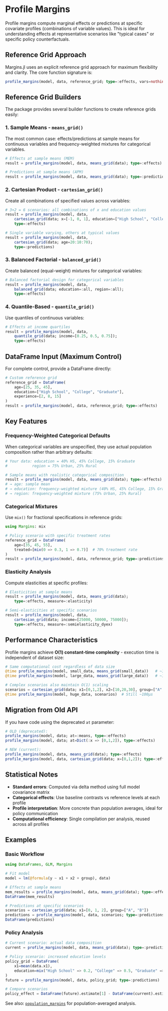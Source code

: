 # Profile Margins

Profile margins compute marginal effects or predictions at specific covariate profiles (combinations of variable values). This is ideal for understanding effects at representative scenarios like "typical cases" or specific policy counterfactuals.

## Reference Grid Approach

Margins.jl uses an explicit reference grid approach for maximum flexibility and clarity. The core function signature is:

```julia
profile_margins(model, data, reference_grid; type=:effects, vars=nothing, ...)
```

## Reference Grid Builders

The package provides several builder functions to create reference grids easily:

### 1. Sample Means - `means_grid()`

The most common case: effects/predictions at sample means for continuous variables and frequency-weighted mixtures for categorical variables.

```julia
# Effects at sample means (MEM)
result = profile_margins(model, data, means_grid(data); type=:effects)

# Predictions at sample means (APM)
result = profile_margins(model, data, means_grid(data); type=:predictions)
```

### 2. Cartesian Product - `cartesian_grid()`

Create all combinations of specified values across variables:

```julia
# 3×2 = 6 scenarios: all combinations of x and education values
result = profile_margins(model, data, 
    cartesian_grid(data; x=[-1, 0, 1], education=["High School", "College"]); 
    type=:effects)

# Single variable varying, others at typical values
result = profile_margins(model, data,
    cartesian_grid(data; age=20:10:70); 
    type=:predictions)
```

### 3. Balanced Factorial - `balanced_grid()`

Create balanced (equal-weight) mixtures for categorical variables:

```julia
# Balanced factorial design for categorical variables
result = profile_margins(model, data,
    balanced_grid(data; education=:all, region=:all); 
    type=:effects)
```

### 4. Quantile-Based - `quantile_grid()`

Use quantiles of continuous variables:

```julia
# Effects at income quartiles
result = profile_margins(model, data,
    quantile_grid(data; income=[0.25, 0.5, 0.75]); 
    type=:effects)
```

## DataFrame Input (Maximum Control)

For complete control, provide a DataFrame directly:

```julia
# Custom reference grid
reference_grid = DataFrame(
    age=[25, 35, 45], 
    education=["High School", "College", "Graduate"],
    experience=[2, 8, 15]
)
result = profile_margins(model, data, reference_grid; type=:effects)
```

## Key Features

### Frequency-Weighted Categorical Defaults

When categorical variables are unspecified, they use actual population composition rather than arbitrary defaults:

```julia
# Your data: education = 40% HS, 45% College, 15% Graduate
#           region = 75% Urban, 25% Rural

# Sample means with realistic categorical composition
result = profile_margins(model, data, means_grid(data); type=:effects)
# → age: sample mean
# → education: frequency-weighted mixture (40% HS, 45% College, 15% Graduate)  
# → region: frequency-weighted mixture (75% Urban, 25% Rural)
```

### Categorical Mixtures

Use `mix()` for fractional specifications in reference grids:

```julia
using Margins: mix

# Policy scenario with specific treatment rates
reference_grid = DataFrame(
    age=[35, 45, 55],
    treated=[mix(0 => 0.3, 1 => 0.7)]  # 70% treatment rate
)
result = profile_margins(model, data, reference_grid; type=:predictions)
```

### Elasticity Analysis

Compute elasticities at specific profiles:

```julia
# Elasticities at sample means
result = profile_margins(model, data, means_grid(data); 
    type=:effects, measure=:elasticity)

# Semi-elasticities at specific scenarios
result = profile_margins(model, data,
    cartesian_grid(data; income=[25000, 50000, 75000]); 
    type=:effects, measure=:semielasticity_dyex)
```

## Performance Characteristics

Profile margins achieve **O(1) constant-time complexity** - execution time is independent of dataset size:

```julia
# Same computational cost regardless of data size
@time profile_margins(model, small_data, means_grid(small_data))   # ~100μs
@time profile_margins(model, large_data, means_grid(large_data))   # ~100μs

# Complex scenarios also maintain O(1) scaling
scenarios = cartesian_grid(data; x1=[0,1,2], x2=[10,20,30], group=["A","B"])  # 18 profiles
@time profile_margins(model, huge_data, scenarios)  # Still ~100μs
```

## Migration from Old API

If you have code using the deprecated `at` parameter:

```julia
# OLD (deprecated):
profile_margins(model, data; at=:means, type=:effects)
profile_margins(model, data; at=Dict(:x => [0,1,2]), type=:effects)

# NEW (current):
profile_margins(model, data, means_grid(data); type=:effects)  
profile_margins(model, data, cartesian_grid(data; x=[0,1,2]); type=:effects)
```

## Statistical Notes

- **Standard errors**: Computed via delta method using full model covariance matrix
- **Categorical effects**: Use baseline contrasts vs reference levels at each profile
- **Profile interpretation**: More concrete than population averages, ideal for policy communication
- **Computational efficiency**: Single compilation per analysis, reused across all profiles

## Examples

### Basic Workflow

```julia
using DataFrames, GLM, Margins

# Fit model
model = lm(@formula(y ~ x1 + x2 + group), data)

# Effects at sample means
mem_results = profile_margins(model, data, means_grid(data); type=:effects)
DataFrame(mem_results)

# Predictions at specific scenarios
scenarios = cartesian_grid(data; x1=[0, 1, 2], group=["A", "B"])
predictions = profile_margins(model, data, scenarios; type=:predictions)
DataFrame(predictions)
```

### Policy Analysis

```julia
# Current scenario: actual data composition
current = profile_margins(model, data, means_grid(data); type=:predictions)

# Policy scenario: increased education levels
policy_grid = DataFrame(
    x1=mean(data.x1),
    education=mix("High School" => 0.2, "College" => 0.5, "Graduate" => 0.3)
)
future = profile_margins(model, data, policy_grid; type=:predictions)

# Compare scenarios
policy_effect = DataFrame(future).estimate[1] - DataFrame(current).estimate[1]
```

See also: [`population_margins`](@ref) for population-averaged analysis.